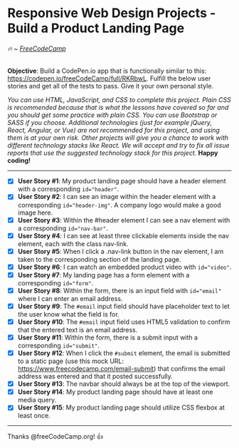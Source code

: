 # Responsive Web Design Projects - Build a Product Landing Page
###### :fire: ~  [FreeCodeCamp](https://learn.freecodecamp.org/responsive-web-design/responsive-web-design-projects/build-a-product-landing-page)

__Objective__: Build a CodePen.io app that is functionally similar to this: https://codepen.io/freeCodeCamp/full/RKRbwL.
Fulfill the below user stories and get all of the tests to pass. Give it your own personal style.

_You can use HTML, JavaScript, and CSS to complete this project. Plain CSS is recommended because that is what the lessons have covered so far and you should get some practice with plain CSS. You can use Bootstrap or SASS if you choose. Additional technologies (just for example jQuery, React, Angular, or Vue) are not recommended for this project, and using them is at your own risk. Other projects will give you a chance to work with different technology stacks like React. We will accept and try to fix all issue reports that use the suggested technology stack for this project._ __Happy coding!__

___

- [x] __User Story #1__: My product landing page should have a header element with a corresponding `id="header"`.
- [x] __User Story #2__: I can see an image within the header element with a corresponding `id="header-img"`. A company logo would make a good image here.
- [x] __User Story #3__: Within the #header element I can see a nav element with a corresponding `id="nav-bar"`.
- [x] __User Story #4__: I can see at least three clickable elements inside the nav element, each with the class nav-link.
- [x] __User Story #5__: When I click a .nav-link button in the nav element, I am taken to the corresponding section of the landing page.
- [x] __User Story #6__: I can watch an embedded product video with `id="video"`.
- [x] __User Story #7__: My landing page has a form element with a corresponding `id="form"`.
- [x] __User Story #8__: Within the form, there is an input field with `id="email"` where I can enter an email address.
- [x] __User Story #9__: The `#email` input field should have placeholder text to let the user know what the field is for.
- [x] __User Story #10__: The `#email` input field uses HTML5 validation to confirm that the entered text is an email address.
- [x] __User Story #11__: Within the form, there is a submit input with a corresponding `id="submit"`.
- [x] __User Story #12__: When I click the `#submit` element, the email is submitted to a static page (use this mock URL: https://www.freecodecamp.com/email-submit) that confirms the email address was entered and that it posted successfully.
- [x] __User Story #13__: The navbar should always be at the top of the viewport.
- [x] __User Story #14__: My product landing page should have at least one media query.
- [x] __User Story #15__: My product landing page should utilize CSS flexbox at least once.

___

Thanks @freeCodeCamp.org! :+1:
